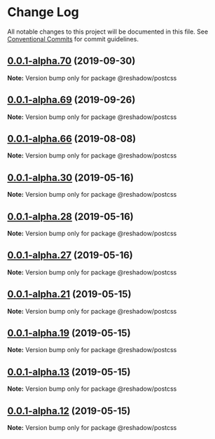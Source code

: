 # Change Log

All notable changes to this project will be documented in this file.
See [Conventional Commits](https://conventionalcommits.org) for commit guidelines.

## [0.0.1-alpha.70](https://github.com/lttb/reshadow/compare/v0.0.1-alpha.69...v0.0.1-alpha.70) (2019-09-30)

**Note:** Version bump only for package @reshadow/postcss





## [0.0.1-alpha.69](https://github.com/lttb/reshadow/compare/v0.0.1-alpha.68...v0.0.1-alpha.69) (2019-09-26)

**Note:** Version bump only for package @reshadow/postcss





## [0.0.1-alpha.66](https://github.com/lttb/reshadow/compare/v0.0.1-alpha.65...v0.0.1-alpha.66) (2019-08-08)

**Note:** Version bump only for package @reshadow/postcss





## [0.0.1-alpha.30](https://github.com/lttb/reshadow/compare/v0.0.1-alpha.28...v0.0.1-alpha.30) (2019-05-16)

**Note:** Version bump only for package @reshadow/postcss





## [0.0.1-alpha.28](https://github.com/lttb/reshadow/compare/v0.0.1-alpha.27...v0.0.1-alpha.28) (2019-05-16)

**Note:** Version bump only for package @reshadow/postcss





## [0.0.1-alpha.27](https://github.com/lttb/reshadow/compare/v0.0.1-alpha.26...v0.0.1-alpha.27) (2019-05-16)

**Note:** Version bump only for package @reshadow/postcss





## [0.0.1-alpha.21](https://github.com/lttb/reshadow/compare/v0.0.1-alpha.20...v0.0.1-alpha.21) (2019-05-15)

**Note:** Version bump only for package @reshadow/postcss





## [0.0.1-alpha.19](https://github.com/lttb/reshadow/compare/v0.0.1-alpha.18...v0.0.1-alpha.19) (2019-05-15)

**Note:** Version bump only for package @reshadow/postcss





## [0.0.1-alpha.13](https://github.com/lttb/reshadow/compare/v0.0.1-alpha.11...v0.0.1-alpha.13) (2019-05-15)

**Note:** Version bump only for package @reshadow/postcss





## [0.0.1-alpha.12](https://github.com/lttb/reshadow/compare/v0.0.1-alpha.11...v0.0.1-alpha.12) (2019-05-15)

**Note:** Version bump only for package @reshadow/postcss
